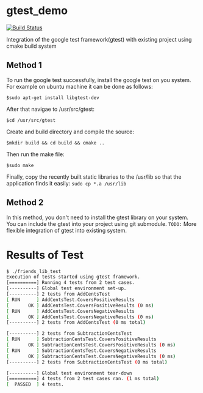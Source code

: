 # gtest_demo

[![Build Status](https://travis-ci.org/MrPoudel/gtest_demo.svg?branch=master)](https://travis-ci.org/MrPoudel/gtest_demo)
<!--![Discourse topics](https://img.shields.io/discourse/https/meta.discourse.org/topics.svg)-->

Integration of the google test framework(gtest) with existing project using cmake build system

## Method 1
To run the google test successfully, install the google test on you system.
For example on ubuntu machine it can be done as follows:

`$sudo apt-get install libgtest-dev`

After that navigae to /usr/src/gtest:

`$cd /usr/src/gtest`

Create and build directory and compile the source:

`$mkdir build && cd build && cmake ..`

Then run the make file:

`$sudo make`

Finally, copy the recently built static libraries to the /usr/lib so that the application finds it easily:
`sudo cp *.a /usr/lib`

## Method 2

In this method, you don't need to install the gtest library on your system. You can include the gtest into your project using git submodule. 
`TODO:`
More flexible integration of gtest into existing system.


# Results of Test

```bash
$ ./friends_lib_test 
Execution of tests started using gtest framework.
[==========] Running 4 tests from 2 test cases.
[----------] Global test environment set-up.
[----------] 2 tests from AddCentsTest
[ RUN      ] AddCentsTest.CoversPositiveResults
[       OK ] AddCentsTest.CoversPositiveResults (0 ms)
[ RUN      ] AddCentsTest.CoversNegativeResults
[       OK ] AddCentsTest.CoversNegativeResults (0 ms)
[----------] 2 tests from AddCentsTest (0 ms total)

[----------] 2 tests from SubtractionCentsTest
[ RUN      ] SubtractionCentsTest.CoversPositiveResults
[       OK ] SubtractionCentsTest.CoversPositiveResults (0 ms)
[ RUN      ] SubtractionCentsTest.CoversNegativeResults
[       OK ] SubtractionCentsTest.CoversNegativeResults (0 ms)
[----------] 2 tests from SubtractionCentsTest (0 ms total)

[----------] Global test environment tear-down
[==========] 4 tests from 2 test cases ran. (1 ms total)
[  PASSED  ] 4 tests.

```
